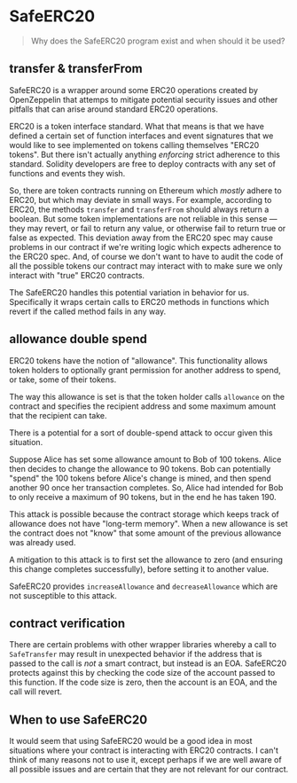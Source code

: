 # SafeERC20

> Why does the SafeERC20 program exist and when should it be used?

## transfer & transferFrom

SafeERC20 is a wrapper around some ERC20 operations created by OpenZeppelin that attemps to mitigate potential security issues and other pitfalls that can arise around standard ERC20 operations.

ERC20 is a token interface standard. What that means is that we have defined a certain set of function interfaces and event signatures that we would like to see implemented on tokens calling themselves "ERC20 tokens". But there isn't actually anything *enforcing* strict adherence to this standard. Solidity developers are free to deploy contracts with any set of functions and events they wish.

So, there are token contracts running on Ethereum which *mostly* adhere to ERC20, but which may deviate in small ways. For example, according to ERC20, the methods `transfer` and `transferFrom` should always return a boolean. But some token implementations are not reliable in this sense — they may revert, or fail to return any value, or otherwise fail to return true or false as expected. This deviation away from the ERC20 spec may cause problems in our contract if we're writing logic which expects adherence to the ERC20 spec. And, of course we don't want to have to audit the code of all the possible tokens our contract may interact with to make sure we only interact with "true" ERC20 contracts.

The SafeERC20 handles this potential variation in behavior for us. Specifically it wraps certain calls to ERC20 methods in functions which revert if the called method fails in any way.

## allowance double spend

ERC20 tokens have the notion of "allowance". This functionality allows token holders to optionally grant permission for another address to spend, or take, some of their tokens.

The way this allowance is set is that the token holder calls `allowance` on the contract and specifies the recipient address and some maximum amount that the recipient can take.

There is a potential for a sort of double-spend attack to occur given this situation.

Suppose Alice has set some allowance amount to Bob of 100 tokens. Alice then decides to change the allowance to 90 tokens. Bob can potentially "spend" the 100 tokens before Alice's change is mined, and then spend another 90 once her transaction completes. So, Alice had intended for Bob to only receive a maximum of 90 tokens, but in the end he has taken 190.

This attack is possible because the contract storage which keeps track of allowance does not have "long-term memory". When a new allowance is set the contract does not "know" that some amount of the previous allowance was already used.

A mitigation to this attack is to first set the allowance to zero (and ensuring this change completes successfully), before setting it to another value.

SafeERC20 provides `increaseAllowance` and `decreaseAllowance` which are not susceptible to this attack.

## contract verification

There are certain problems with other wrapper libraries whereby a call to `SafeTransfer` may result in unexpected behavior if the address that is passed to the call is *not* a smart contract, but instead is an EOA. SafeERC20 protects against this by checking the code size of the account passed to this function. If the code size is zero, then the account is an EOA, and the call will revert. 

## When to use SafeERC20

It would seem that using SafeERC20 would be a good idea in most situations where your contract is interacting with ERC20 contracts. I can't think of many reasons not to use it, except perhaps if we are well aware of all possible issues and are certain that they are not relevant for our contract.